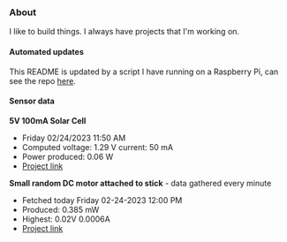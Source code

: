 ### About
I like to build things. I always have projects that I'm working on.

#### Automated updates
This README is updated by a script I have running on a Raspberry Pi, can see the repo [here](https://github.com/jdc-cunningham/raspi-git-repo-updater).

#### Sensor data
**5V 100mA Solar Cell**
- Friday 02/24/2023 11:50 AM
- Computed voltage: 1.29 V current: 50 mA
- Power produced: 0.06 W
- [Project link](https://github.com/jdc-cunningham/raspisolarplotter)

**Small random DC motor attached to stick** - data gathered every minute
- Fetched today Friday 02-24-2023 12:00 PM
- Produced: 0.385 mW
- Highest: 0.02V 0.0006A
- [Project link](https://github.com/jdc-cunningham/turbine-raspi)